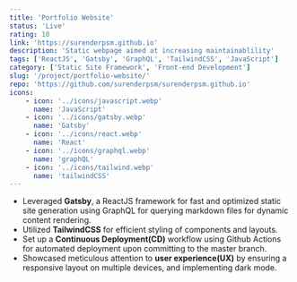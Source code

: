 ```yaml
---
title: 'Portfolio Website'
status: 'Live'
rating: 10
link: 'https://surenderpsm.github.io'
description: 'Static webpage aimed at increasing maintainablility'
tags: ['ReactJS', 'Gatsby', 'GraphQL', 'TailwindCSS', 'JavaScript']
category: ['Static Site Framework', 'Front-end Development']
slug: '/project/portfolio-website/'
repo: 'https://github.com/surenderpsm/surenderpsm.github.io'
icons:
    - icon: '../icons/javascript.webp'
      name: 'JavaScript'
    - icon: '../icons/gatsby.webp'
      name: 'Gatsby'
    - icon: '../icons/react.webp'
      name: 'React'
    - icon: '../icons/graphql.webp'
      name: 'graphQL'
    - icon: '../icons/tailwind.webp'
      name: 'tailwindCSS'
---
```


-   Leveraged **Gatsby**, a ReactJS framework for fast and optimized static site generation using GraphQL for querying markdown files for dynamic content rendering.
-   Utilized **TailwindCSS** for efficient styling of components and layouts.
-   Set up a **Continuous Deployment(CD)** workflow using Github Actions for automated deployment upon committing to the master branch.
-   Showcased meticulous attention to **user experience(UX)** by ensuring a responsive layout on multiple devices, and implementing dark mode.
